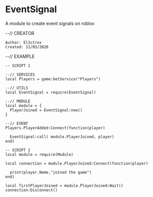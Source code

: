 # EventSignal
A module to create event signals on roblox

--// CREATOR

    Author: El3ctrox
    Created: 11/03/2020

--// EXAMPLE

    -- SCRIPT 1

    --// SERVICES
    local Players = game:GetService("Players")

    --// UTILS
    local EventSignal = require(EventSignal)

    --// MODULE
    local module = {
      PlayerJoined = EventSignal:new()
    }

    --// EVENT
    Players.PlayerAdded:Connect(function(player)

      EventSignal:call( module.PlayerJoined, player)
    end)
    
    -- SCRIPT 2
    local module = require(Module)
    
    local connection = module.PlayerJoined:Connect(function(player)
    
      print(player.Name,"joined the game")
    end)
    
    local firstPlayerJoined = module.PlayerJoined:Wait()
    connection:Disconnect()
